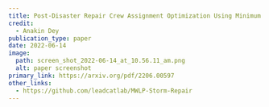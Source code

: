 ```yaml
---
title: Post-Disaster Repair Crew Assignment Optimization Using Minimum Latency
credit:
  - Anakin Dey
publication_type: paper
date: 2022-06-14
image:
  path: screen_shot_2022-06-14_at_10.56.11_am.png
  alt: paper screenshot
primary_link: https://arxiv.org/pdf/2206.00597
other_links:
  - https://github.com/leadcatlab/MWLP-Storm-Repair
---
```

